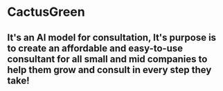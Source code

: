 # CactusGreen

## It's an AI model for consultation, It's purpose is to create an affordable and easy-to-use consultant for all small and mid companies to help them grow and consult in every step they take!
